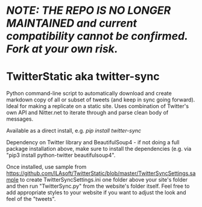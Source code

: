 # *NOTE: THE REPO IS NO LONGER MAINTAINED and current compatibility cannot be confirmed. Fork at your own risk.*

# TwitterStatic aka twitter-sync
Python command-line script to automatically download and create markdown copy of all or subset of tweets (and keep in sync going forward). Ideal for making a replicate on a static site.
Uses combination of Twitter's own API and Nitter.net to iterate through and parse clean body of messages.

Available as a direct install, e.g. _pip install twitter-sync_

Dependency on Twitter library and BeautifulSoup4 - if not doing a full package installation above, make sure to install the dependencies (e.g. via "pip3 install python-twitter beautifulsoup4".

Once installed, use sample from https://github.com/ILAsoft/TwitterStatic/blob/master/TwitterSyncSettings.sample to create TwitterSyncSettings.ini one folder above your site's folder and then run "TwitterSync.py" from the website's folder itself. Feel free to add appropriate styles to your website if you want to adjust the look and feel of the "tweets".
